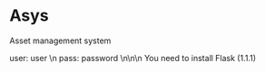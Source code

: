 # Asys
Asset management system


user: user \n
pass: password \n\n\n
You need to install Flask (1.1.1)
